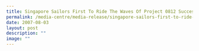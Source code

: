 ```yaml
---
title: Singapore Sailors First To Ride The Waves Of Project 0812 Success
permalink: /media-centre/media-release/singapore-sailors-first-to-ride-the-waves-of-project-0812-success/
date: 2007-08-03
layout: post
description: ""
image: ""
---
```

